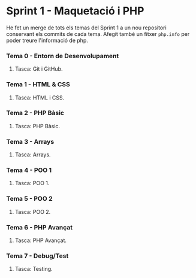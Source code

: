 # Sprint 1 - Maquetació i PHP
He fet un merge de tots els temas del Sprint 1 a un nou repositori conservant els commits de cada tema.
Afegit també un fitxer `php.info` per poder treure l'informació de php.

### Tema 0 - Entorn de Desenvolupament
1) Tasca: Git i GitHub.

### Tema 1 - HTML & CSS
1) Tasca: HTML i CSS.

### Tema 2 - PHP Bàsic
1) Tasca: PHP Bàsic.

### Tema 3 - Arrays
1) Tasca: Arrays.

### Tema 4 - POO 1
1) Tasca: POO 1.

### Tema 5 - POO 2
1) Tasca: POO 2.

### Tema 6 - PHP Avançat
1) Tasca: PHP Avançat.

### Tema 7 - Debug/Test
1) Tasca: Testing.
